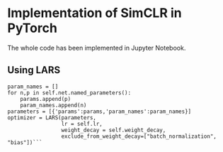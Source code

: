 # Implementation of SimCLR in PyTorch

The whole code has been implemented in Jupyter Notebook.

## Using LARS

```params = []
param_names = []
for n,p in self.net.named_parameters():
    params.append(p)
    param_names.append(n)
parameters = [{'params':params,'param_names':param_names}]
optimizer = LARS(parameters,
                 lr = self.lr,
                 weight_decay = self.weight_decay,
                 exclude_from_weight_decay=["batch_normalization", "bias"])```
